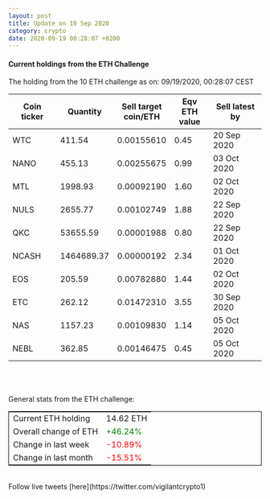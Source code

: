 ```yaml
---
layout: post
title: Update on 19 Sep 2020
category: crypto
date: 2020-09-19 00:28:07 +0200
---
```

<!-- Global site tag (gtag.js) - Google Analytics -->
<script async src="https://www.googletagmanager.com/gtag/js?id=UA-103831149-5"></script>
<script>
  window.dataLayer = window.dataLayer || [];
  function gtag(){dataLayer.push(arguments);}
  gtag('js', new Date());

  gtag('config', 'UA-103831149-5');
</script>


#### Current holdings from the ETH Challenge

The holding from the 10 ETH challenge as on: 09/19/2020, 00:28:07 CEST

|Coin ticker|Quantity|Sell target<br>coin/ETH|Eqv ETH<br>value|Sell latest by|
|-----------|--------|-----------|-----------|--------------|
WTC|411.54|  0.00155610|0.45|20 Sep 2020|
NANO|455.13|  0.00255675|0.99|03 Oct 2020|
MTL|1998.93|  0.00092190|1.60|02 Oct 2020|
NULS|2655.77|  0.00102749|1.88|22 Sep 2020|
QKC|53655.59|  0.00001988|0.80|22 Sep 2020|
NCASH|1464689.37|  0.00000192|2.34|01 Oct 2020|
EOS|205.59|  0.00782880|1.44|02 Oct 2020|
ETC|262.12|  0.01472310|3.55|30 Sep 2020|
NAS|1157.23|  0.00109830|1.14|05 Oct 2020|
NEBL|362.85|  0.00146475|0.45|05 Oct 2020|

<br>
<br>
<br>
General stats from the ETH challenge:

<table style="border:1px solid black;margin-left:auto;margin-right:auto;">
	<tbody>
	<tr>
		<td>Current ETH holding</td>
		<td>     14.62 ETH</td>
	</tr>
	<tr>
		<td>Overall change of ETH</td>
		<td><font color="green">+46.24%</font></td>
	</tr>
	<tr>
		<td>Change in last week</td>
		<td><font color="red">-10.89%</font></td>
	</tr>
	<tr>
		<td>Change in last month</td>
		<td><font color="red">-15.51%</font></td>
	</tr>
	</tbody>
</table>

<br>
Follow live tweets [here](https://twitter.com/vigilantcrypto1)
<br>
<br>